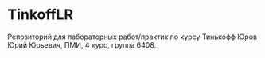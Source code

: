 # TinkoffLR
 Репозиторий для лабораторных работ/практик по курсу Тинькофф
 Юров Юрий Юрьевич, ПМИ, 4 курс, группа 6408.
